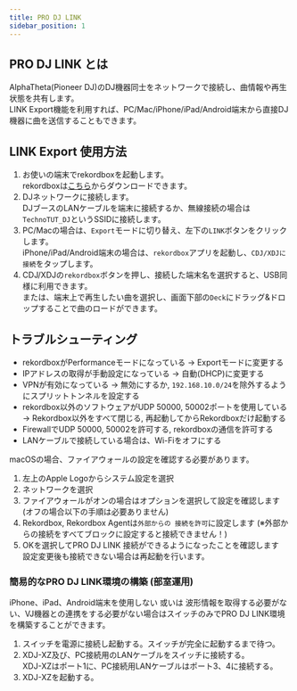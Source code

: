 ```yaml
---
title: PRO DJ LINK
sidebar_position: 1
---
```

## PRO DJ LINK とは
AlphaTheta(Pioneer DJ)のDJ機器同士をネットワークで接続し、曲情報や再生状態を共有します。  
LINK Export機能を利用すれば、PC/Mac/iPhone/iPad/Android端末から直接DJ機器に曲を送信することもできます。

## LINK Export 使用方法
1. お使いの端末でrekordboxを起動します。  
   rekordboxは[こちら](https://rekordbox.com/ja/)からダウンロードできます。
2. DJネットワークに接続します。  
   DJブースのLANケーブルを端末に接続するか、無線接続の場合は`TechnoTUT_DJ`というSSIDに接続します。
3. PC/Macの場合は、`Export`モードに切り替え、左下の`LINK`ボタンをクリックします。  
   iPhone/iPad/Android端末の場合は、`rekordbox`アプリを起動し、`CDJ/XDJに接続`をタップします。 
4. CDJ/XDJの`rekordbox`ボタンを押し、接続した端末名を選択すると、USB同様に利用できます。  
   または、端末上で再生したい曲を選択し、画面下部の`Deck`にドラッグ&ドロップすることで曲のロードができます。  

## トラブルシューティング
- rekordboxがPerformanceモードになっている → Exportモードに変更する
- IPアドレスの取得が手動設定になっている → 自動(DHCP)に変更する
- VPNが有効になっている → 無効にするか, `192.168.10.0/24`を除外するようにスプリットトンネルを設定する
- rekordbox以外のソフトウェアがUDP 50000, 50002ポートを使用している → Rekordbox以外をすべて閉じる, 再起動してからRekordboxだけ起動する
- FirewallでUDP 50000, 50002を許可する, rekordboxの通信を許可する
- LANケーブルで接続している場合は、Wi-Fiをオフにする

macOSの場合、ファイアウォールの設定を確認する必要があります。
1. 左上のApple Logoからシステム設定を選択
2. ネットワークを選択
3. ファイアウォールがオンの場合はオプションを選択して設定を確認します (オフの場合以下の手順は必要ありません)
4. Rekordbox, Rekordbox Agentは`外部からの 接続を許可`に設定します (※外部からの接続をすべてブロックに設定すると接続できません！)
5. OKを選択してPRO DJ LINK 接続ができるようになったことを確認します  
設定変更後も接続できない場合は再起動を行います。

### 簡易的なPRO DJ LINK環境の構築 (部室運用)
iPhone、iPad、Android端末を使用しない 或いは 波形情報を取得する必要がない、VJ機器との連携をする必要がない場合はスイッチのみでPRO DJ LINK環境を構築することができます。  
1. スイッチを電源に接続し起動する。スイッチが完全に起動するまで待つ。
2. XDJ-XZ及び、PC接続用のLANケーブルをスイッチに接続する。   
XDJ-XZはポート1に、PC接続用LANケーブルはポート3、4に接続する。
3. XDJ-XZを起動する。